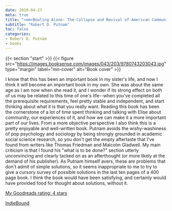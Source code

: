 ```yaml
---
date: 2010-04-27
meta: true
title: "<em>Bowling Alone: The Collapse and Revival of American Community</em>"
subtitle: "Robert D. Putnam"
toc: false
categories:
- Robert D. Putnam
- books
---
```


{{< section "start" >}}
{{< figure src="https://images.booksense.com/images/043/203/9780743203043.jpg" type="margin" label="mn-cover" alt="Book cover" >}}

I know that this has been an important book in my sister's life, and now I think it will become an important book in my own. She was about the same age as I am now when she read it, and I wonder if its strong effect on both of us may be related to this time of one's life--when you've completed all the prerequisite requirements, feel pretty stable and independent, and start thinking about what it is that you really want. Reading this book has been the cornerstone of a lot of time spent thinking and talking with Elise about community, our experiences of it, and how we can make it a more important part of our lives. From a more objective perspective I also think this is a pretty enjoyable and well-written book. Putnam avoids the wishy-washiness of pop psychology and sociology by being strongly grounded in academic social science research, so you don't get the empty aftertaste that I've found from writers like Thomas Friedman and Malcolm Gladwell. My main criticism is that I found his "what is to be done?" section utterly unconvincing and clearly tacked on as an afterthought (or more likely at the demand of his publisher). As Putnam himself avers, these are problems that don't admit of simple solutions, so it seems inappropriate to me to try to give a cursory survey of possible solutions in the last ten pages of a 400 page book. I think the book would have been satisfying, and certainly would have provided food for thought about solutions, without it. 

[My Goodreads rating: 4 stars](https://www.goodreads.com/review/show/96600096)  

[IndieBound](https://www.indiebound.org/book/9780743203043)
